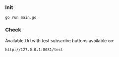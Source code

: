 ### Init
    go run main.go
    
### Check 
Available Url with test subscribe buttons available on:

    http://127.0.0.1:8081/test